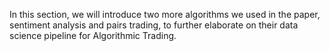 In this section, we will introduce two more algorithms we used in the paper, sentiment analysis and pairs trading, to further elaborate on their data science pipeline for Algorithmic Trading.
